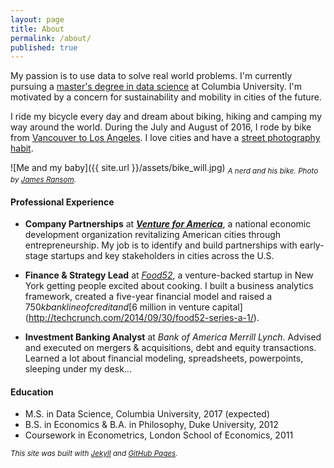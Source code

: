 ```yaml
---
layout: page
title: About
permalink: /about/
published: true
---
```

My passion is to use data to solve real world problems. I'm currently pursuing a [master's degree in data science](http://datascience.columbia.edu/master-of-science-in-data-science) at Columbia University. I'm motivated by a concern for sustainability and mobility in cities of the future.

I ride my bicycle every day and dream about biking, hiking and camping my way around the world. During the July and August of 2016, I rode by bike from [Vancouver to Los Angeles](http://willgeary.github.io/biking/2016/07/25/Vancouver-to-LA.html). I love cities and have a [street photography habit](https://www.instagram.com/willcgeary/).

![Me and my baby]({{ site.url }}/assets/bike_will.jpg)
<sub>*A nerd and his bike. Photo by [James Ransom](http://www.jamesransom.com/).*</sub>

#### Professional Experience
* **Company Partnerships** at [***Venture for America***](http://ventureforamerica.org/), a national economic development organization revitalizing American cities through entrepreneurship. My job is to identify and build partnerships with early-stage startups and key stakeholders in cities across the U.S.

* **Finance & Strategy Lead** at [*Food52*](http://food52.com/), a venture-backed startup in New York getting people excited about cooking. I built a business analytics framework, created a five-year financial model and raised a $750k bank line of credit and [$6 million in venture capital](http://techcrunch.com/2014/09/30/food52-series-a-1/).

* **Investment Banking Analyst** at *Bank of America Merrill Lynch*. Advised and executed on mergers & acquisitions, debt and equity transactions. Learned a lot about financial modeling, spreadsheets, powerpoints, sleeping under my desk...

#### Education
* M.S. in Data Science, Columbia University, 2017 (expected)
* B.S. in Economics & B.A. in Philosophy, Duke University, 2012
* Coursework in Econometrics, London School of Economics, 2011

<sub>*This site was built with [Jekyll](https://jekyllrb.com) and [GitHub Pages](https://pages.github.com).*</sub>
